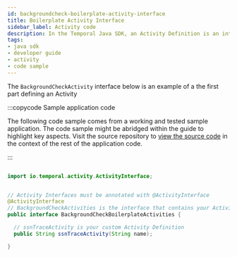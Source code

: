 ```yaml
---
id: backgroundcheck-boilerplate-activity-interface
title: Boilerplate Activity Interface
sidebar_label: Activity code
description: In the Temporal Java SDK, an Activity Definition is an interface and its implementation.
tags:
- java sdk
- developer guide
- activity
- code sample
---
```


<!-- DO NOT EDIT THIS FILE DIRECTLY.
THIS FILE IS GENERATED from https://github.com/temporalio/documentation-samples-java/blob/main/backgroundcheck/src/main/java/backgroundcheckboilerplate/BackgroundCheckBoilerplateActivities.java. -->

The `BackgroundCheckActivity` interface below is an example of a the first part defining an Activity

:::copycode Sample application code

The following code sample comes from a working and tested sample application.
The code sample might be abridged within the guide to highlight key aspects.
Visit the source repository to [view the source code](https://github.com/temporalio/documentation-samples-java/blob/main/backgroundcheck/src/main/java/backgroundcheckboilerplate/BackgroundCheckBoilerplateActivities.java) in the context of the rest of the application code. 

:::

```java

import io.temporal.activity.ActivityInterface;


// Activity Interfaces must be annotated with @ActivityInterface
@ActivityInterface
// BackgroundCheckActivities is the interface that contains your Activity Definitions
public interface BackgroundCheckBoilerplateActivities {

  // ssnTraceActivity is your custom Activity Definition
  public String ssnTraceActivity(String name);

}
```

